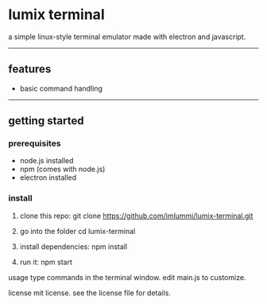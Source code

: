 # lumix terminal

a simple linux-style terminal emulator made with electron and javascript.

---

## features

- basic command handling  

---

## getting started

### prerequisites

- node.js installed  
- npm (comes with node.js)  
- electron installed

### install

1. clone this repo:
git clone https://github.com/imlummi/lumix-terminal.git

2. go into the folder
cd lumix-terminal

3. install dependencies:
npm install

4. run it:
npm start

usage
type commands in the terminal window. edit main.js to customize.

license
mit license. see the license file for details.


